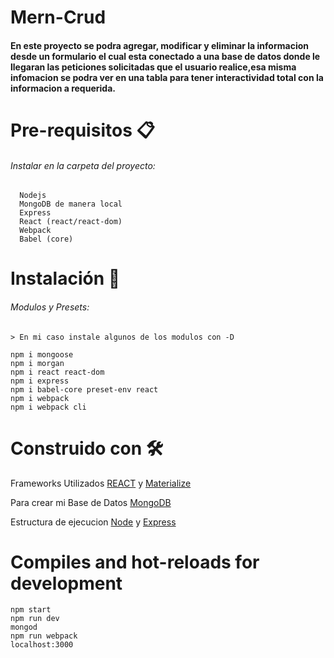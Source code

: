 # Mern-Crud
   #### En este proyecto se podra agregar, modificar y eliminar la informacion desde un formulario el cual esta conectado a una base de datos donde le llegaran las peticiones       solicitadas que el usuario realice,esa misma infomacion se podra ver en una tabla para tener interactividad total con la  informacion a requerida.

# Pre-requisitos 📋
###### Instalar en la carpeta del proyecto:
      
      Nodejs 
      MongoDB de manera local
      Express
      React (react/react-dom)
      Webpack 
      Babel (core)
       
# Instalación 🔧
   ###### Modulos y Presets:
    > En mi caso instale algunos de los modulos con -D
    
    npm i mongoose 
    npm i morgan 
    npm i react react-dom
    npm i express
    npm i babel-core preset-env react
    npm i webpack 
    npm i webpack cli

# Construido con 🛠️

   Frameworks Utilizados [REACT](https://www.mongodb.com/) y [Materialize](https://materializecss.com/)
   
   Para crear mi Base de Datos [MongoDB](https://www.mongodb.com/) 
   
   Estructura de ejecucion [Node](https://nodejs.org/en/) y [Express](https://expressjs.com/) 
   
# Compiles and hot-reloads for development
    
    npm start
    npm run dev
    mongod 
    npm run webpack 
    localhost:3000
    
